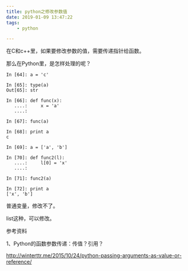 ```yaml
---
title: python之修改参数值
date: 2019-01-09 13:47:22
tags:		
	- python

---
```




在C和c++里，如果要修改参数的值，需要传递指针给函数。

那么在Python里，是怎样处理的呢？



```
In [64]: a = 'c'

In [65]: type(a)
Out[65]: str

In [66]: def func(x):
   ....:     x = 'a'
   ....:     

In [67]: func(a)

In [68]: print a
c

In [69]: a = ['a', 'b']

In [70]: def func2(l):
   ....:     l[0] = 'x'
   ....:     

In [71]: func2(a)

In [72]: print a
['x', 'b']
```

普通变量，修改不了。

list这种，可以修改。



参考资料

1、Python的函数参数传递：传值？引用？

http://winterttr.me/2015/10/24/python-passing-arguments-as-value-or-reference/